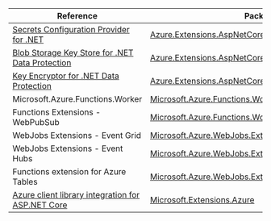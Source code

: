 | Reference | Package | Source |
|---|---|---|
|[Secrets Configuration Provider for .NET](extensions.aspnetcore.configuration.secrets-readme.md)|[Azure.Extensions.AspNetCore.Configuration.Secrets](https://www.nuget.org/packages/Azure.Extensions.AspNetCore.Configuration.Secrets)|[GitHub](https://github.com/Azure/azure-sdk-for-net/blob/main/sdk/extensions/Azure.Extensions.AspNetCore.Configuration.Secrets)|
|[Blob Storage Key Store for .NET Data Protection](extensions.aspnetcore.dataprotection.blobs-readme.md)|[Azure.Extensions.AspNetCore.DataProtection.Blobs](https://www.nuget.org/packages/Azure.Extensions.AspNetCore.DataProtection.Blobs)|[GitHub](https://github.com/Azure/azure-sdk-for-net/blob/main/sdk/extensions/Azure.Extensions.AspNetCore.DataProtection.Blobs)|
|[Key Encryptor for .NET Data Protection](extensions.aspnetcore.dataprotection.keys-readme.md)|[Azure.Extensions.AspNetCore.DataProtection.Keys](https://www.nuget.org/packages/Azure.Extensions.AspNetCore.DataProtection.Keys)|[GitHub](https://github.com/Azure/azure-sdk-for-net/blob/main/sdk/extensions/Azure.Extensions.AspNetCore.DataProtection.Keys)|
|Microsoft.Azure.Functions.Worker|[Microsoft.Azure.Functions.Worker](https://www.nuget.org/packages/Microsoft.Azure.Functions.Worker)|[GitHub](https://github.com/Azure/azure-sdk-for-net/blob/main/)|
|Functions Extensions - WebPubSub|[Microsoft.Azure.Functions.Worker.Extensions.WebPubSub](https://www.nuget.org/packages/Microsoft.Azure.Functions.Worker.Extensions.WebPubSub)|[GitHub](https://github.com/Azure/azure-sdk-for-net/blob/main/sdk/webpubsub/Microsoft.Azure.Functions.Worker.Extensions.WebPubSub)|
|WebJobs Extensions - Event Grid|[Microsoft.Azure.WebJobs.Extensions.EventGrid](https://www.nuget.org/packages/Microsoft.Azure.WebJobs.Extensions.EventGrid)|[GitHub](https://github.com/Azure/azure-sdk-for-net/blob/main/sdk/eventgrid/Microsoft.Azure.WebJobs.Extensions.EventGrid)|
|WebJobs Extensions - Event Hubs|[Microsoft.Azure.WebJobs.Extensions.EventHubs](https://www.nuget.org/packages/Microsoft.Azure.WebJobs.Extensions.EventHubs)|[GitHub](https://github.com/Azure/azure-sdk-for-net/blob/main/sdk/eventhub/Microsoft.Azure.WebJobs.Extensions.EventHubs)|
|Functions extension for Azure Tables|[Microsoft.Azure.WebJobs.Extensions.Tables](https://www.nuget.org/packages/Microsoft.Azure.WebJobs.Extensions.Tables)|[GitHub](https://github.com/Azure/azure-sdk-for-net/blob/main/sdk/tables/Microsoft.Azure.WebJobs.Extensions.Tables)|
|[Azure client library integration for ASP.NET Core](microsoft.extensions.azure-readme.md)|[Microsoft.Extensions.Azure](https://www.nuget.org/packages/Microsoft.Extensions.Azure)|[GitHub](https://github.com/Azure/azure-sdk-for-net/blob/main/sdk/extensions/Microsoft.Extensions.Azure)|
